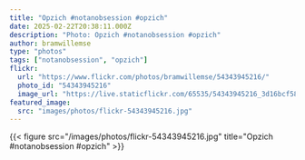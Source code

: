 ```yaml
---
title: "Opzich #notanobsession #opzich"
date: 2025-02-22T20:38:11.000Z
description: "Photo: Opzich #notanobsession #opzich"
author: bramwillemse
type: "photos"
tags: ["notanobsession", "opzich"]
flickr:
  url: "https://www.flickr.com/photos/bramwillemse/54343945216/"
  photo_id: "54343945216"
  image_url: "https://live.staticflickr.com/65535/54343945216_3d16bcf58a_b.jpg"
featured_image:
  src: "images/photos/flickr-54343945216.jpg"
---
```


{{< figure src="/images/photos/flickr-54343945216.jpg" title="Opzich #notanobsession #opzich" >}}